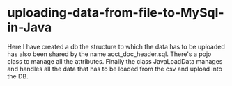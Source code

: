 # uploading-data-from-file-to-MySql-in-Java
Here I have created a db the structure to which the data has to be uploaded has also been shared by the name acct_doc_header.sql.  There's a pojo class to manage all the attributes. Finally the class JavaLoadData manages and handles all the data that has to be loaded from the csv and upload into the DB.
